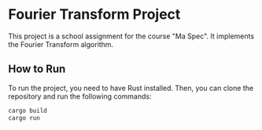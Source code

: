 # Fourier Transform Project

This project is a school assignment for the course "Ma Spec". It implements the Fourier Transform algorithm.

## How to Run

To run the project, you need to have Rust installed. Then, you can clone the repository and run the following commands:

```bash
cargo build
cargo run
```
